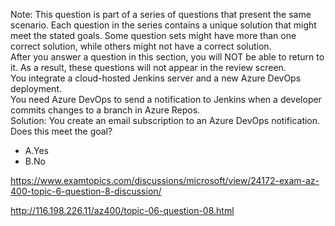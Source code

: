 Note: This question is part of a series of questions that present the same scenario. Each question in the series contains a unique solution that might meet the stated goals. Some question sets might have more than one correct solution, while others might not have a correct solution.<br/>After you answer a question in this section, you will NOT be able to return to it. As a result, these questions will not appear in the review screen.<br/>You integrate a cloud-hosted Jenkins server and a new Azure DevOps deployment.<br/>You need Azure DevOps to send a notification to Jenkins when a developer commits changes to a branch in Azure Repos.<br/>Solution: You create an email subscription to an Azure DevOps notification.<br/>Does this meet the goal?<br/><ul><li class="multi-choice-item"><span class="multi-choice-letter" data-choice-letter="A">A.</span>Yes</li><li class="multi-choice-item correct-hidden"><span class="multi-choice-letter" data-choice-letter="B">B.</span>No</li></ul><p><a href="https://www.examtopics.com/discussions/microsoft/view/24172-exam-az-400-topic-6-question-8-discussion/">https://www.examtopics.com/discussions/microsoft/view/24172-exam-az-400-topic-6-question-8-discussion/</a></p><p><a href="http://116.198.226.11/az400/topic-06-question-08.html">http://116.198.226.11/az400/topic-06-question-08.html</a></p><script src="https://giscus.app/client.js"                    data-repo="azsamples/az204"                    data-repo-id="R_kgDOMRXzDQ"                    data-category="General"                    data-category-id="DIC_kwDOMRXzDc4Cgi27"                    data-mapping="pathname"                    data-strict="1"                    data-reactions-enabled="0"                    data-emit-metadata="0"                    data-input-position="bottom"                    data-theme="preferred_color_scheme"                    data-lang="en"                    crossorigin="anonymous"                    async>                    </script>